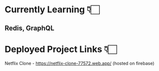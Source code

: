 # Currently Learning 👇🏻
## Redis, GraphQL

# Deployed Project Links 👇🏻

Netflix Clone - https://netflix-clone-77572.web.app/ (hosted on firebase)
